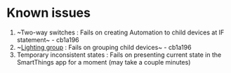 # Known issues
1. ~Two-way switches : Fails on creating Automation to child devices at IF statement~ - cb1a196
2. ~[Lighting group](https://support.smartthings.com/hc/en-us/articles/360028934591-Device-Groups) : Fails on grouping child devices~ - cb1a196
3. Temporary inconsistent states : Fails on presenting current state in the SmartThings app for a moment (may take a couple minutes)
